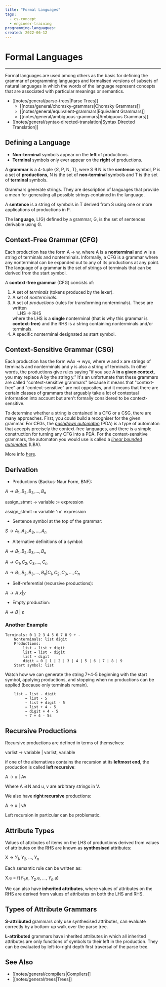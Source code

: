 ```yaml
---
title: "Formal Languages"
tags:
  - cs-concept
  - engineer-training
programming-languagues:
created: 2022-06-12
---
```

# Formal Languages
---
Formal languages are used among others as the basis for defining the grammar of programming languages and formalised versions of subsets of natural languages in which the words of the language represent concepts that are associated with particular meanings or semantics.

- [[notes/general/parse-trees|Parse Trees]]
    - [[notes/general/chomsky-grammars|Chomsky Grammars]]
    - [[notes/general/equivalent-grammars|Equivalent Grammars]]
    - [[notes/general/ambiguous-grammars|Ambiguous Grammars]]
- [[notes/general/syntax-directed-translation|Syntax Directed Translation]]

## Defining a Language
- **Non-terminal** symbols appear on the **left** of productions.
- **Terminal** symbols only ever appear on the **right** of productions.

 A **grammar** is a 4-tuple {_S_, P, N, T}, were S $\exists$ N is the **sentence** symbol, P is a set of **productions**, N is the set of **non-terminal** symbols and T is the set of **terminal** symbols.

Grammars generate strings. They are description of languages that provide a mean for generating all possible strings contained in the language.

A **sentence** is a string of symbols in T derived from S using one or more applications of productions in P.

The **language**, L(G) defined by a grammar, G, is the set of sentences derivable using G.

## Context-Free Grammar (CFG)
Each production has the form A $\rightarrow$ w, where A is a **nonterminal** and w is a string of terminals and nonterminals.  Informally, a CFG is a grammar where any nonterminal can be expanded out to any of its productions at any point. The language of a grammar is the set of strings of terminals that can be derived from the start symbol.

A **context-free grammar** (CFG) consists of:
1.  A set of _terminals_ (tokens produced by the lexer).
2.  A set of _nonterminals_.
3.  A set of _productions_ (rules for transforming nonterminals). These are written  
        LHS → RHS  
    where the LHS is a **single** nonterminal (that is why this grammar is **context-free**) and the RHS is a string containing nonterminals and/or terminals.
4.  A specific nonterminal designated as start symbol.

## Context-Sensitive Grammar (CSG)
Each production has the form wAx $\rightarrow$ wyx, where w and x are strings of terminals and nonterminals and y is also a string of terminals. In other words, the productions give rules saying "if you see A **in a given context**, you may replace A by the string y." It's an unfortunate that these grammars are called "context-sensitive grammars" because it means that "context-free" and "context-sensitive" are not opposites, and it means that there are certain classes of grammars that arguably take a lot of contextual information into account but aren't formally considered to be context-sensitive.

To determine whether a string is contained in a CFG or a CSG, there are many approaches. First, you could build a recogniser for the given grammar. For CFGs, the _[pushdown automaton](http://en.wikipedia.org/wiki/Pushdown_automaton)_ (PDA) is a type of automaton that accepts precisely the context-free languages, and there is a simple construction for turning any CFG into a PDA. For the context-sensitive grammars, the automaton you would use is called a _[linear bounded automaton](http://en.wikipedia.org/wiki/Linear_bounded_automaton)_ (LBA).

More info [here](https://stackoverflow.com/questions/8236422/context-free-grammars-versus-context-sensitive-grammars).
## Derivation
- Productions (Backus-Naur Form, BNF):

$A \rightarrow B_1, B_2, B_3, ..., B_n$

assign_stmnt $\rightarrow$ variable := expression

assign_stmnt := variable ':=' expression

- Sentence symbol at the top of the grammar:

$S\rightarrow A_1, A_2, A_3, ..., A_n$

- Alternative definitions of a symbol:

$A\rightarrow B_1, B_2, B_3, ..., B_n$

$A\rightarrow C_1, C_2, C_3, ..., C_n$

$A\rightarrow B_1, B_2, B_3, ..., B_n | C_1, C_2, C_3, ..., C_n$

- Self-referential (recursive productions):

$A \rightarrow A\ x | y$

- Empty production:

$A \rightarrow B\ |\ \varepsilon$

### Another Example
```
Terminals: 0 1 2 3 4 5 6 7 8 9 + -
    Nonterminals: list digit
    Productions:
        list → list + digit
        list → list - digit
        list → digit
        digit → 0 | 1 | 2 | 3 | 4 | 5 | 6 | 7 | 8 | 9
    Start symbol: list
```

Watch how we can generate the string 7+4-5 beginning with the start symbol, applying productions, and stopping when no productions can be applied (because only terminals remain).

```
    list → list - digit
         → list - 5
         → list + digit - 5
         → list + 4 - 5
         → digit + 4 - 5
         → 7 + 4 - 5s
```

## Recursive Productions
Recursive productions are defined in terms of themselves:

varlist $\rightarrow$ variable | varlist, variable

if one of the alternatives contains the recursion at its **leftmost end**, the production is called **left recursive**:

A $\rightarrow$ u | Av

Where A $\exists$ N and u, v are arbitrary strings in V.

We also have **right recursive** productions:

A $\rightarrow$ u | vA

Left recursion in particular can be problematic.

## Attribute Types
Values of attributes of items on the LHS of productions derived from values of attributes on the RHS are known as **synthesised** attributes:

X $\rightarrow$ $Y_1, Y_2, ..., Y_n$

Each semantic rule can be written as:

X.a = f($Y_1$.a, $Y_2$.a, ..., $Y_n$.a)

We can also have **inherited attributes**, where values of attributes on the RHS are derived from values of attributes on both the LHS and RHS.

## Types of Attribute Grammars
**S-attributed** grammars only use synthesised attributes, can evaluate correctly by a bottom-up walk over the parse tree.

**L-attributed** grammars have inherited attributes in which all inherited attributes are only functions of symbols to their left in the production. They can be evaluated by left-to-right depth first traversal of the parse tree.

## See Also
- [[notes/general/compilers|Compilers]]
- [[notes/general/trees|Trees]]
